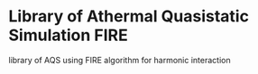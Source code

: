 # Library of Athermal Quasistatic Simulation FIRE
 library of AQS using FIRE algorithm for harmonic interaction
